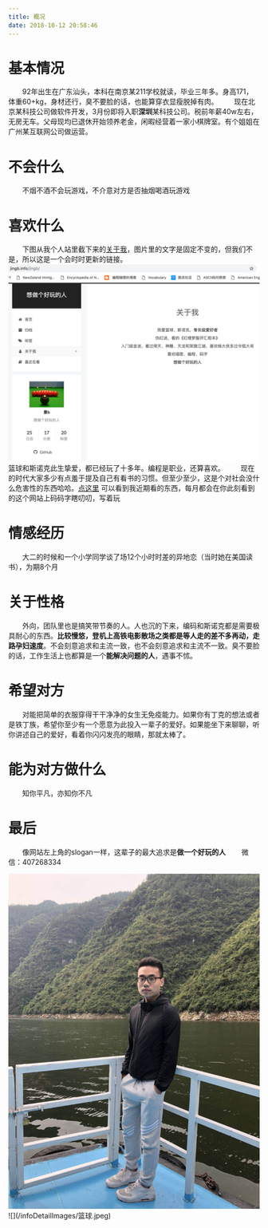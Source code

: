 ```yaml
---
title: 概况
date: 2018-10-12 20:58:46
---
```


# 基本情况

　　92年出生在广东汕头，本科在南京某211学校就读，毕业三年多。身高171，体重60+kg，身材还行，臭不要脸的话，也能算穿衣显瘦脱掉有肉。
　　现在北京某科技公司做软件开发，3月份即将入职**深圳**某科技公司。税前年薪40w左右，无房无车。父母现均已退休开始领养老金，闲暇经营着一家小棋牌室。有个姐姐在广州某互联网公司做运营。

# 不会什么
　　不烟不酒不会玩游戏，不介意对方是否抽烟喝酒玩游戏

# 喜欢什么
　　下图从我个人站里截下来的[关于我](http://jingb.info/jingb/)，图片里的文字是固定不变的，但我们不是，所以这是一个会时时更新的链接。
![](/infoDetailImages/关于我.jpeg)
　　篮球和斯诺克此生挚爱，都已经玩了十多年。编程是职业，还算喜欢。
　　现在的时代大家多少有点羞于提及自己有看书的习惯。但至少至少，这是个对社会没什么危害性的东西哈哈。[点这里](http://jingb.info/books) 可以看到我近期看的东西，每月都会在你此刻看到的这个网站上码码字瞎叨叨，写着玩

# 情感经历
　　大二的时候和一个小学同学谈了场12个小时时差的异地恋（当时她在美国读书），为期8个月

# 关于性格
　　外向，团队里也是搞笑带节奏的人。人也沉的下来，编码和斯诺克都是需要极具耐心的东西。**比较慢悠，登机上高铁电影散场之类都是等人走的差不多再动，走路孕妇速度**。不会刻意追求和主流一致，也不会刻意追求和主流不一致。臭不要脸的话，工作生活上也都算是一个**能解决问题的人**，遇事不怵。

# 希望对方
　　对能把简单的衣服穿得干干净净的女生无免疫能力。如果你有丁克的想法或者是铁丁族，希望你至少有一个愿意为此投入一辈子的爱好。如果能坐下来聊聊，听你讲述自己的爱好，看着你闪闪发亮的眼睛，那就太棒了。

# 能为对方做什么
　　知你平凡，亦知你不凡

# 最后
　　像网站左上角的slogan一样，这辈子的最大追求是**做一个好玩的人**
　　微信：407268334

<img src="/infoDetailImages/照 压缩版.jpeg" >
![](/infoDetailImages/篮球.jpeg)
